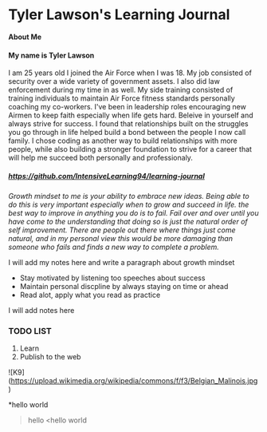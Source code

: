 # Tyler Lawson's Learning Journal

**About Me**

#### My name is Tyler Lawson 
I am 25 years old I joined the Air Force when I was 18. My job consisted of security over a wide variety of government assets. I also did law enforcement during my time in as well. My side training consisted of training individuals to maintain Air Force fitness standards personally coaching my co-workers. I've been in leadership roles encouraging new Airmen to keep faith especially when life gets hard. Beleive in yourself and always strive for success. I found that relationships built on the struggles you go through in life helped build a bond between the people I now call family. I chose coding as another way to build relationships with more people, while also building a stronger foundation to strive for a career that will help me succeed both personally and professionaly.


##### https://github.com/IntensiveLearning94/learning-journal 

*Growth mindset to me is your ability to embrace new ideas. Being able to do this is very important especially when to grow and succeed in life. the best way to improve in anything you do is to fail. Fail over and over until you have come to the understanding that doing so is just the natural order of self improvement. There are people out there where things just come natural, and in my personal view this would be more damaging than someone who fails and finds a new way to complete a problem.*

I will add my notes here and write a paragraph about growth mindset
- Stay motivated by listening too speeches about success
- Maintain personal discpline by always staying on time or ahead
- Read alot, apply what you read as practice

I will add notes here

### TODO LIST
1. Learn 
2. Publish to the web

![K9] (https://upload.wikimedia.org/wikipedia/commons/f/f3/Belgian_Malinois.jpg) 

*hello world

>hello
<hello world
